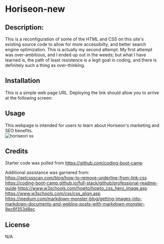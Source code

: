 # Horiseon-new

## Description: 

This is a reconfiguration of some of the HTML and CSS on this site's existing source code to allow for more accessibilty, and better search engine optimization. This is actually my second attempt. My first attempt was over-ambitious, and I ended up out in the weeds; but what I have learned is, the path of least resistence is a legit goal in coding, and there is definitely such a thing as over-thinking. 

## Installation

This is a simple web page URL. Deploying the link should allow you to arrive at the following screen: 



## Usage

This webpage is intended for users to learn about Horiseon's marketing and SEO benefits.  
![horiseon ss](https://user-images.githubusercontent.com/128933116/232878646-ad859af0-cc07-400d-be3a-d0a08bce92b6.jpg)



## Credits

Starter code was pulled from https://github.com/coding-boot-camp

Additional assistance was garnered from: 
https://getcssscan.com/blog/how-to-remove-underline-from-link-css
https://coding-boot-camp.github.io/full-stack/github/professional-readme-guide
https://www.w3schools.com/howto/howto_css_hero_image.asp
https://www.w3schools.com/css/css_align.asp
https://medium.com/markdown-monster-blog/getting-images-into-markdown-documents-and-weblog-posts-with-markdown-monster-9ec6f353d8ec




## License

N/A

